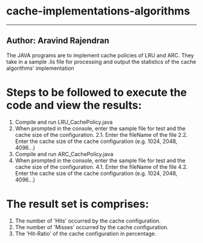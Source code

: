 # cache-implementations-algorithms
------------------------------------
Author: Aravind Rajendran
---------------------------

The JAVA programs are to implement cache policies of LRU and ARC.
They take in a sample .lis file for processing and output the statistics of the cache algorithms' implementation

Steps to be followed to execute the code and view the results:
==============================================================

1. Compile and run LRU_CachePolicy.java
2. When prompted in the console, enter the sample file for test and the cache size of the configuration.
    2.1. Enter the fileName of the file
    2.2. Enter the cache size of the cache configuration (e.g. 1024, 2048, 4096...)
3. Compile and run ARC_CachePolicy.java
4. When prompted in the console, enter the sample file for test and the cache size of the configuration.
    4.1. Enter the fileName of the file
    4.2. Enter the cache size of the cache configuration (e.g. 1024, 2048, 4096...)

The result set is comprises:
============================
1. The number of 'Hits' occurred by the cache configuration.
2. The number of 'Misses' occurred by the cache configuration.
3. The 'Hit-Ratio' of the cache configuration in percentage.
